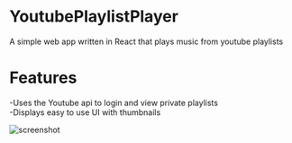 # YoutubePlaylistPlayer
A simple web app written in React that plays music from youtube playlists

# Features
-Uses the Youtube api to login and view private playlists <br />
-Displays easy to use UI with thumbnails <br />

![screenshot](sample_videos/sample.gif)
